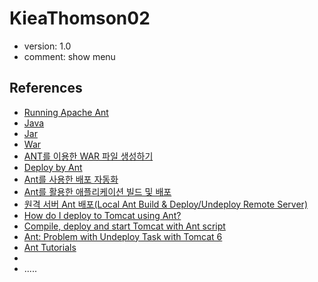 KieaThomson02
=============
- version: 1.0
- comment: show menu  


References
----------
- [Running Apache Ant](https://ant.apache.org/manual/running.html "Running Apache Ant")
- [Java](https://ant.apache.org/manual/Tasks/java.html "Java")
- [Jar](https://ant.apache.org/manual/Tasks/jar.html "Jar")
- [War](https://ant.apache.org/manual/Tasks/war.html "War")
- [ANT를 이용한 WAR 파일 생성하기](http://logtree.tistory.com/11 "ANT를 이용한 WAR 파일 생성하기")
- [Deploy by Ant](http://evilimp.tistory.com/353 "Deploy by Ant")
- [Ant를 사용한 배포 자동화](http://whiteship.tistory.com/1206 "Ant를 사용한 배포 자동화")
- [Ant를 활용한 애플리케이션 빌드 및 배포](http://www.jlancer.net/board/article_view.jsp?article_no=7443&idx_notice=NOTICE_FLAG+DESC%2C&board_no=21 "Ant를 활용한 애플리케이션 빌드 및 배포")
- [원격 서버 Ant 배포(Local Ant Build & Deploy/Undeploy Remote Server)](http://firehouse.tistory.com/25 "원격 서버 Ant 배포(Local Ant Build & Deploy/Undeploy Remote Server)")
- [How do I deploy to Tomcat using Ant?](http://www.avajava.com/tutorials/lessons/how-do-i-deploy-to-tomcat-using-ant.html "How do I deploy to Tomcat using Ant?")
- [Compile, deploy and start Tomcat with Ant script](https://readlearncode.com/code-and-stuff/useful-ant-tasks/ "Compile, deploy and start Tomcat with Ant script")
- [Ant: Problem with Undeploy Task with Tomcat 6](https://coderanch.com/t/474812/build-tools/Ant-Undeploy-Task-Tomcat "Ant: Problem with Undeploy Task with Tomcat 6")
- [Ant Tutorials](http://www.avajava.com/tutorials/categories/ant "Ant Tutorials")
- []("")
- []("")
.....

